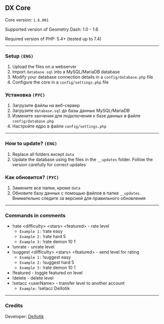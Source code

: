 ## DX Core

Core version: `1.6.001`

Supported version of Geometry Dash: 1.0 - 1.6

Required version of PHP: 5.4+ (tested up to 7.4)

---

### Setup `(ENG)`

1. Upload the files on a webserver
2. Import `database.sql` into a MySQL/MariaDB database
3. Modify your database connection details in a `config/database.php` file
4. Configure the core in a `config/settings.php` file


### Установка `(РУС)`

1. Загрузите файлы на веб-сервер
2. Загрузите `database.sql` до базы данных MySQL/MariaDB
3. Измените занчения для подключения к базе данных в файле `config/database.php`
4. Настройте ядро в файле `config/settings.php`

---

### How to update? `(ENG)`

1. Replace all folders except `data`
2. Update the database using the files in the `__updates` folder. Follow the version carefully for correct updates

### Как обновится? `(РУС)`

1. Замените все папки, кроме `data`
2. Обновите базу данных с помощью файлов в папке `__updates`. Внимательно следите за версией для правильного обновления

---

### Commands in comments
* !rate \<difficulty\> \<stars\> \<featured\> - rate level
  * `Example 1:` !rate easy
  * `Example 2:` !rate hard 5
  * `Example 3:` !rate demon 10 1
* !unrate - unrate level
* !suggest \<difficulty\> \<stars\> \<featured\> - send level for rating
  * `Example 1:` !suggest easy
  * `Example 2:` !suggest hard 5
  * `Example 3:` !rate demon 10 1
* !featured - toggle featured on level
* !delete - delete level
* !setacc \<userName\> - transfer level to another account
  * `Example:` !setacc DeXotik

---

### Credits

Developer: [DeXotik](https://vk.com/dexotik)
